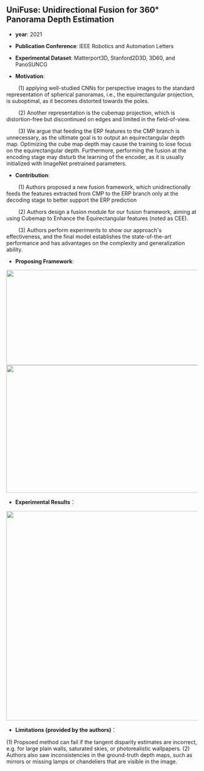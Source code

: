 ## UniFuse: Unidirectional Fusion for 360° Panorama Depth Estimation

- **year**: 2021

- **Publication Conference**: IEEE Robotics and Automation Letters

- **Experimental Dataset**:  Matterport3D, Stanford2D3D, 3D60, and PanoSUNCG

- **Motivation**:

&nbsp; &nbsp; &nbsp; &nbsp; (1) applying well-studied CNNs for perspective images to the standard representation of spherical panoramas, i.e., the equirectangular projection, is suboptimal, as it becomes distorted towards the poles.

&nbsp; &nbsp; &nbsp; &nbsp; (2) Another representation is the cubemap projection, which is distortion-free but discontinued on edges and limited in the field-of-view.

&nbsp; &nbsp; &nbsp; &nbsp; (3) We argue that feeding the ERP features to the CMP branch is unnecessary, as the ultimate goal is to output an equirectangular depth map. Optimizing the cube map depth may cause the training to lose focus on the equirectangular depth. Furthermore, performing the fusion at the encoding stage may disturb the learning of the encoder, as it is usually initialized with ImageNet pretrained parameters.

- **Contribution**:

&nbsp; &nbsp; &nbsp; &nbsp; (1)  Authors proposed a new fusion framework, which unidirectionally feeds the features extracted from CMP to the ERP branch only at the decoding stage to better support the ERP prediction

&nbsp; &nbsp; &nbsp; &nbsp; (2)  Authors design a fusion module for our fusion framework, aiming at using Cubemap to Enhance the Equirectangular features (noted as CEE).

&nbsp; &nbsp; &nbsp; &nbsp; (3) Authors perform experiments to show our approach's effectiveness, and the final model establishes the state-of-the-art performance and has advantages on the complexity and generalization ability.

- **Proposing Framework**:
<div align=center>
<img src="https://github.com/VLISLAB/360-DL-Survey/blob/main/Images/depth%20estimation/UniFuse_framework.png" width="800" height="250">
</div>

<div align=center>
<img src="https://github.com/VLISLAB/360-DL-Survey/blob/main/Images/depth%20estimation/UniFuse_fusion_module.png" width="800" height="335">
</div>

- **Experimental Results**：
<div align=center>
<img src="https://github.com/VLISLAB/360-DL-Survey/blob/main/Images/depth%20estimation/UniFuse_results.png" width="800" height="550">
</div>

- **Limitations (provided by the authors)**：

(1) Propsoed method can fail if the tangent disparity estimates are incorrect, e.g. for large plain walls, saturated skies, or photorealistic wallpapers. (2) Authors also saw inconsistencies in the ground-truth depth maps, such as mirrors or missing lamps or chandeliers that are visible in the image.
